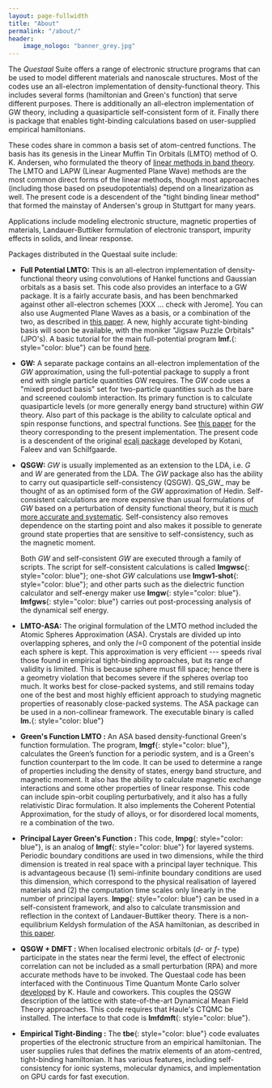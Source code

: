 ```yaml
---
layout: page-fullwidth
title: "About"
permalink: "/about/"
header:
    image_nologo: "banner_grey.jpg"
---
```


The *Questaal* Suite offers a range of electronic structure programs that can be used to model different materials and nanoscale structures.  Most of the codes use an all-electron implementation of density-functional theory. This includes several forms (hamiltonian and Green's function) that serve different purposes.  There is additionally an all-electron implementation of GW theory, including a quasiparticle self-consistent form of it.  Finally there is package that enables tight-binding calculations based on user-supplied empirical hamiltonians.

These codes share in common a basis set of atom-centred functions.  The basis has its genesis in the Linear Muffin Tin Orbitals (LMTO) method of O. K. Andersen, who formulated the theory of [linear methods in band theory](http://dx.doi.org/10.1103/PhysRevB.12.3060).  The LMTO and LAPW (Linear Augmented Plane Wave) methods are the most common direct forms of the linear methods, though most approaches (including those based on pseudopotentials) depend on a linearization as well.  The present code is a descendent of the "tight binding linear method" that formed the mainstay of Andersen's group in Stuttgart for many years.

Applications include modeling electronic structure, magnetic properties of materials, Landauer-Buttiker formulation of electronic transport, impurity effects in solids, and linear response.

Packages distributed in the Questaal suite include:

+ **Full Potential LMTO:**   This is an all-electron implementation of density-functional theory using convolutions of Hankel functions and Gaussian orbitals as a basis set.  This code also provides an interface to a GW package. It is a fairly accurate basis, and has been benchmarked against other all-electron schemes [XXX ... check with Jerome].  You can also use Augmented Plane Waves as a basis, or a combination of the two, as described in
[this paper](http://link.aps.org/doi/10.1103/PhysRevB.81.125117).
A new, highly accurate tight-binding basis will soon be available, with the moniker "Jigsaw Puzzle Orbitals" (JPO's).
A basic tutorial for the main full-potential program **lmf.**{: style="color: blue"} can be found [here](https://lordcephei.github.io/lmf_tutorial).

+ **GW:** A separate package contains an all-electron implementation of the _GW_
approximation, using the full-potential package to supply a front end with single particle
quantities GW requires. The _GW_ code uses a "mixed product basis" set for two-particle
quantities such as the bare and screened coulomb interaction.  Its primary
function is to calculate quasiparticle levels (or more generally
energy band structure) within _GW_ theory.  Also part of this package is the
ability to calculate optical and spin response functions, and spectral
functions. See [this paper](http://link.aps.org/abstract/PRB/v76/e165106) for the theory corresponding to
the present implementation.  The present code is a descendent of the original
[ecalj package](https://github.com/tkotani/ecalj) developed by Kotani, Faleev and van Schilfgaarde.

+ **QSGW:** _GW_ is usually implemented as an extension
to the LDA, i.e. _G_ and _W_ are generated from the LDA.
The _GW_ package also has the ability to carry out quasiparticle
self-consistency (QSGW).  QS_GW_ may be thought of as an
optimised form of the _GW_ approximation of Hedin.
Self-consistent calculations are more expensive than usual
formulations of _GW_ based on a perturbation of density functional
theory, but it is [much more accurate and
systematic](http://link.aps.org/abstract/PRL/v96/e226402).
Self-consistency also removes dependence on the starting point and
also makes it possible to generate ground state properties that are
sensitive to self-consistency, such as the magnetic moment.

  Both _GW_ and self-consistent _GW_ are executed through a family of scripts.  The
script for self-consistent calculations is called **lmgwsc**{: style="color:
blue"}; one-shot _GW_ calculations use **lmgw1-shot**{: style="color: blue"}; and
other parts such as the dielectric function calculator and self-energy maker use
**lmgw**{: style="color: blue"}.  **lmfgws**{: style="color: blue"} carries out
post-processing analysis of the dynamical self energy.

+ **LMTO-ASA:** The original formulation of the LMTO method included
the Atomic Spheres Approximation (ASA). Crystals are divided up into
overlapping spheres, and only the _l_=0 component of the potential
inside each sphere is kept.  This approximation is very efficient ---
speeds rival those found in empirical tight-binding approaches, but
its range of validity is limited.  This is because sphere must fill
space; hence there is a geometry violation that becomes severe if the
spheres overlap too much. It works best for close-packed systems, and
still remains today one of the best and most highly efficient approach
to studying magnetic properties of reasonably close-packed systems.
The ASA package can be used in a non-collinear framework.  The executable
binary is called **lm.**{: style="color: blue"}

+ **Green's Function LMTO :** An ASA based density-functional Green's
function formulation.  The program, **lmgf**{: style="color: blue"}, calculates the Green’s
function for a periodic system, and is a Green's function counterpart
to the lm code.  It can be used to determine a range of properties
including the density of states, energy band structure, and magnetic
moment.  It also has the ability to calculate magnetic exchange
interactions and some other properties of linear response.  This code
can include spin-orbit coupling perturbatively, and it also has a
fully relativistic Dirac formulation.  It also implements the
Coherent Potential Approximation, for the study of alloys, or for
disordered local moments, re a combination of the two.

+ **Principal Layer Green's Function :** This code, **lmpg**{: style="color: blue"}, is an analog of
**lmgf**{: style="color: blue"} for layered systems.  Periodic boundary conditions are used in two
dimensions, while the third dimension is treated in real space with a principal layer technique.  This is
advantageous because (1) semi-infinite boundary conditions are used this dimension, which correspond
to the physical realisation of layered materials and (2) the computation time scales only linearly in the number of
principal layers.  **lmpg**{: style="color: blue"} can be used in a self-consistent framework, and also to
calculate transmission and reflection in the context of Landauer-Buttiker theory.  There is a
non-equilibrium Keldysh formulation of the ASA hamiltonian, as
described in [this paper](http://link.aps.org/doi/10.1103/PhysRevB.71.195422).

+ **QSGW + DMFT :** When localised electronic orbitals (*d-* or *f-* type)
participate in the states near the fermi level, the effect of electronic correlation can not
be included as a small perturbation (RPA) and more accurate methods have to be
invoked. The Questaal code has been interfaced with the Continuous Time Quantum
Monte Carlo solver
[developed](http://journals.aps.org/prb/abstract/10.1103/PhysRevB.75.155113) by
K. Haule and coworkers. This couples the QSGW description of the lattice with
state-of-the-art Dynamical Mean Field Theory approaches.  This code requires
that Haule's CTQMC be installed.  The interface to that code is **lmfdmft**{: style="color: blue"}.

+ **Empirical Tight-Binding :** The **tbe**{: style="color: blue"} code evaluates properties of the
electronic structure from an empirical hamiltonian.  The user supplies rules
that defines the matrix elements of an atom-centred, tight-binding hamiltonian.
It has various features, including self-consistency for ionic systems, molecular
dynamics, and implementation on GPU cards for fast execution.
